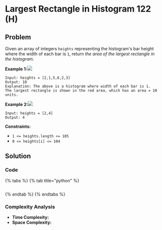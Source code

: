 # Largest Rectangle in Histogram 122 \(H\)

## Problem

Given an array of integers `heights` representing the histogram's bar height where the width of each bar is `1`, return _the area of the largest rectangle in the histogram_.

**Example 1:**![](https://assets.leetcode.com/uploads/2021/01/04/histogram.jpg)

```text
Input: heights = [2,1,5,6,2,3]
Output: 10
Explanation: The above is a histogram where width of each bar is 1.
The largest rectangle is shown in the red area, which has an area = 10 units.
```

**Example 2:**![](https://assets.leetcode.com/uploads/2021/01/04/histogram-1.jpg)

```text
Input: heights = [2,4]
Output: 4
```

**Constraints:**

* `1 <= heights.length <= 105`
* `0 <= heights[i] <= 104`

## Solution 

### Code

{% tabs %}
{% tab title="python" %}
```python

```
{% endtab %}
{% endtabs %}

### Complexity Analysis

* **Time Complexity:**
* **Space Complexity:**

